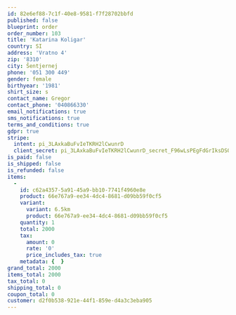 ```yaml
---
id: 82e6ef88-7c1f-40e8-9581-f7f28702bbfd
published: false
blueprint: order
order_number: 103
title: 'Katarina Koligar'
country: SI
address: 'Vratno 4'
zip: '8310'
city: Šentjernej
phone: '051 300 449'
gender: female
birthyear: '1981'
shirt_size: s
contact_name: Gregor
contact_phone: '040866330'
email_notifications: true
sms_notifications: true
terms_and_conditions: true
gdpr: true
stripe:
  intent: pi_3LAxkaBuFvIeTKRH2lCwunrD
  client_secret: pi_3LAxkaBuFvIeTKRH2lCwunrD_secret_F96wLsPEgFdGrIksDSQjz2QSu
is_paid: false
is_shipped: false
is_refunded: false
items:
  -
    id: c62a4357-5a91-45a9-bb10-7741f4960e8e
    product: 66e767a9-ee34-4dc4-8681-d09bb59f0cf5
    variant:
      variant: 6.5km
      product: 66e767a9-ee34-4dc4-8681-d09bb59f0cf5
    quantity: 1
    total: 2000
    tax:
      amount: 0
      rate: '0'
      price_includes_tax: true
    metadata: {  }
grand_total: 2000
items_total: 2000
tax_total: 0
shipping_total: 0
coupon_total: 0
customer: d2f0b538-921e-44f1-859e-d4a3c3eba905
---
```

